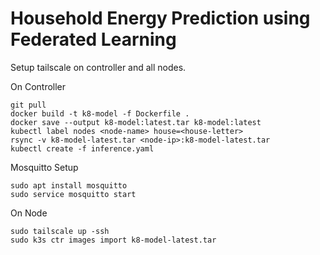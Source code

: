 # Household Energy Prediction using Federated Learning 

Setup tailscale on controller and all nodes. 

On Controller
```
git pull
docker build -t k8-model -f Dockerfile .
docker save --output k8-model:latest.tar k8-model:latest
kubectl label nodes <node-name> house=<house-letter>
rsync -v k8-model-latest.tar <node-ip>:k8-model-latest.tar
kubectl create -f inference.yaml
```

Mosquitto Setup
```
sudo apt install mosquitto 
sudo service mosquitto start

```

On Node
```
sudo tailscale up -ssh
sudo k3s ctr images import k8-model-latest.tar 
```